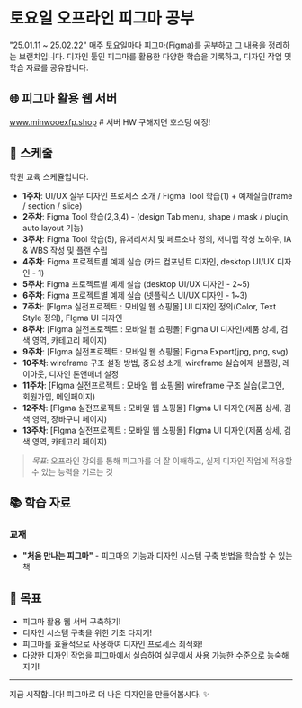 # 토요일 오프라인 피그마 공부

"25.01.11 ~ 25.02.22" 매주 토요일마다 피그마(Figma)를 공부하고 그 내용을 정리하는 브랜치입니다.
디자인 툴인 피그마를 활용한 다양한 학습을 기록하고, 디자인 작업 및 학습 자료를 공유합니다.

## 🌐 피그마 활용 웹 서버

www.minwooexfp.shop # 서버 HW 구해지면 호스팅 예정!

## 📅 스케줄

학원 교육 스케쥴입니다.

- **1주차**: UI/UX 실무 디자인 프로세스 소개 / Figma Tool 학습(1) + 예제실습(frame / section / slice)
- **2주차**: Figma Tool 학습(2,3,4) - (design Tab menu, shape / mask / plugin, auto layout 기능)
- **3주차**: Figma Tool 학습(5), 유저리서치 및 페르소나 정의, 저니맵 작성 노하우, IA & WBS 작성 및 플랜 수립
- **4주차**: Figma 프로젝트별 예제 실습 (카드 컴포넌트 디자인, desktop UI/UX 디자인 - 1)
- **5주차**: Figma 프로젝트별 예제 실습 (desktop UI/UX 디자인 - 2~5)
- **6주차**: Figma 프로젝트별 예제 실습 (넷플릭스 UI/UX 디자인 - 1~3)
- **7주차**: [FIgma 실전프로젝트 : 모바일 웹 쇼핑몰] UI 디자인 정의(Color, Text Style 정의), FIgma UI 디자인
- **8주차**: [FIgma 실전프로젝트 : 모바일 웹 쇼핑몰] FIgma UI 디자인(제품 상세, 검색 영역, 카테고리 페이지)
- **9주차**: [FIgma 실전프로젝트 : 모바일 웹 쇼핑몰] Figma Export(jpg, png, svg)
- **10주차**: wireframe 구조 설정 방법, 중요성 소개, wireframe 실습예제 샘플링, 레이아웃, 디자인 톤앤매너 설정
- **11주차**: [FIgma 실전프로젝트 : 모바일 웹 쇼핑몰] wireframe 구조 실습(로그인, 회원가입, 메인페이지)
- **12주차**: [FIgma 실전프로젝트 : 모바일 웹 쇼핑몰] FIgma UI 디자인(제품 상세, 검색 영역, 장바구니 페이지)
- **13주차**: [FIgma 실전프로젝트 : 모바일 웹 쇼핑몰] FIgma UI 디자인(제품 상세, 검색 영역, 카테고리 페이지)

> *목표*: 오프라인 강의를 통해 피그마를 더 잘 이해하고, 실제 디자인 작업에 적용할 수 있는 능력을 기르는 것

## 📚 학습 자료

### 교재

- **"처음 만나는 피그마"** - 피그마의 기능과 디자인 시스템 구축 방법을 학습할 수 있는 책

## 🎯 목표

- 피그마 활용 웹 서버 구축하기!
- 디자인 시스템 구축을 위한 기초 다지기!
- 피그마를 효율적으로 사용하여 디자인 프로세스 최적화!
- 다양한 디자인 작업을 피그마에서 실습하여 실무에서 사용 가능한 수준으로 능숙해지기!

---

지금 시작합니다! 피그마로 더 나은 디자인을 만들어봅시다. ✨
